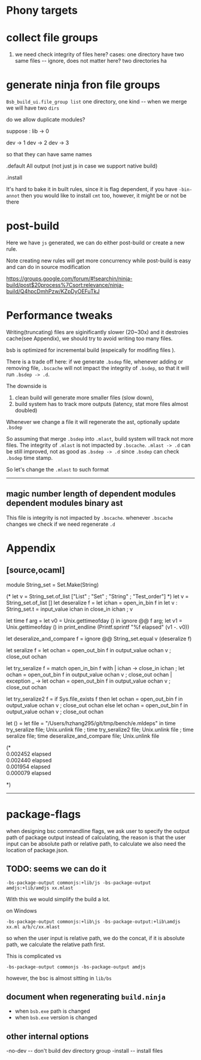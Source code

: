 # Phony targets


# collect file groups

1. we need check integrity of files here?
cases:
one directory have two same files -- ignore, does not matter here?
two directories ha

# generate ninja fron file groups

`Bsb_build_ui.file_group list`
one directory, one kind --
when we merge we will have two `dirs`

do we allow duplicate modules?

suppose :
lib -> 0

dev -> 1
dev -> 2 
dev -> 3 

so that they can have same names


.default
All  output (not just js in case we support native build)

.install

It's hard to bake it in built rules, since it is flag dependent, if you have `-bin-annot` 
then you would like to install `cmt` too, however, it might be or not be there 
 
# post-build

Here we have `js` generated, we can do either post-build or
create a new rule.

Note creating new rules will get more concurrency while post-build is easy 
and can do in source modification

https://groups.google.com/forum/#!searchin/ninja-build/post$20process%7Csort:relevance/ninja-build/Q4hpcDmhPzw/KZpDyOEFuTkJ 

# Performance tweaks

Writing(truncating) files are siginificantly slower (20~30x) and it destroies cache(see Appendix), we should 
try to avoid writing too many files.

bsb is optimized for incremental build (espeically for modifing files ).

There is a trade off here: if we generate `.bsdep` file, whenever adding or removing file, `.bscache` will not 
impact the integrity of `.bsdep`, so that it will run `.bsdep -> .d`.

The downside is 
1. clean build will generate more smaller files (slow down), 
2. build system has to track more outputs  (latency, stat more files almost doubled)

Whenever we change a file it will regenerate the ast, optionally update `.bsdep`      

So assuming that merge `.bsdep` into `.mlast`, build system will track not more files.
The integrity of `.mlast` is not impacted by `.bscache`.
`.mlast -> .d` can be still improved, not as good as `.bsdep -> .d` since `.bsdep` 
can check `.bsdep` time stamp.

So let's change the `.mlast` to such format

----------
magic number
length of dependent modules
dependent modules
binary ast   
----------

This file is integrity is not impacted by `.bscache`. whenever `.bscache` changes we check if we need regenerate `.d`

# Appendix
[source,ocaml]
--------------
module String_set = Set.Make(String)

(* let v = String_set.of_list ["List" ; "Set" ; "String" ; "Test_order"] *)
let v = String_set.of_list []
let deseralize f =
  let ichan  = open_in_bin f in
  let v : String_set.t = input_value ichan  in
  close_in ichan ;
  v

let time f arg =
  let v0 = Unix.gettimeofday () in
  ignore @@ f arg;
  let v1 = Unix.gettimeofday ()  in
  print_endline (Printf.sprintf "%f elapsed" (v1 -. v0))

let deseralize_and_compare f =
  ignore @@ String_set.equal v (deseralize f)

let  seralize f =
  let ochan = open_out_bin f in
  output_value ochan  v ;
  close_out ochan

let try_seralize f =
  match open_in_bin f with
  | ichan ->
    close_in ichan ;
    let ochan = open_out_bin f in
    output_value ochan  v ;
    close_out ochan
  | exception _ ->
    let ochan = open_out_bin f in
    output_value ochan  v ;
    close_out ochan

let try_seralize2 f =
  if Sys.file_exists f then
    let ochan = open_out_bin f in
    output_value ochan  v ;
    close_out ochan
  else
    let ochan = open_out_bin f in
    output_value ochan  v ;
    close_out ochan



let () =
  let file = "/Users/hzhang295/git/tmp/bench/e.mldeps" in
  time try_seralize file;
  Unix.unlink file ;
  time try_seralize2 file;
  Unix.unlink file ;
  time seralize file;
  time deseralize_and_compare file;
  Unix.unlink file

(*                                                                                                                                                                                                                                                              
0.002452 elapsed                                                                                                                                                                                                                                                
0.002440 elapsed                                                                                                                                                                                                                                                
0.001954 elapsed                                                                                                                                                                                                                                                
0.000079 elapsed                                                                                                                                                                                                                                                
                                                                                                                                                                                                                                                                
*)

--------------

# package-flags

 when designing bsc commandline flags, we ask user to specify the output path of package output 
 instead of calculating, 
 the reason is that the user input can be absolute path or relative path, to calculate 
 we also need the location of package.json.

 ## TODO: seems we can do it 
 
 ```
-bs-package-output commonjs:+lib/js -bs-package-output amdjs:+lib/amdjs xx.mlast
 ```   

 With this we would simplify the build a lot.

 on Windows
 ```
 -bs-package-output commonjs:+lib\js -bs-package-output:+lib\amdjs xx.ml a/b/c/xx.mlast
 ``` 

 so when the user input is relative path, we do the concat,
 if it is absolute path, we calculate the relative path first.

 This is complicated vs  
 
 ```
 -bs-package-output commonjs -bs-package-output amdjs
 ```

 however, the bsc is almost sitting in `lib/bs`

 ## document when regenerating `build.ninja`
 
 - when `bsb.exe` path is changed
 - when `bsb.exe` version is changed 

 ## other internal options
 
-no-dev -- don't build dev directory group
-install -- install files
